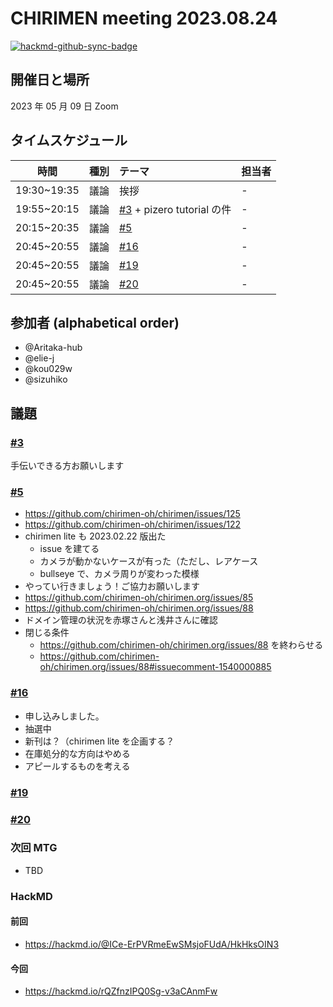 # CHIRIMEN meeting 2023.08.24

[![hackmd-github-sync-badge](https://hackmd.io/-O2Gu3BbQhOz8nF-AOk4Ng/badge)](https://hackmd.io/-O2Gu3BbQhOz8nF-AOk4Ng)

## 開催日と場所

2023 年 05 月 09 日 Zoom

## タイムスケジュール

|    時間     | 種別 | テーマ                                                                       | 担当者 |
| :---------: | :--: | :--------------------------------------------------------------------------- | :----- |
| 19:30~19:35 | 議論 | 挨拶                                                                         | -      |
| 19:55~20:15 | 議論 | [#3](https://github.com/chirimen-oh/meeting/issues/3) + pizero tutorial の件 | -      |
| 20:15~20:35 | 議論 | [#5](https://github.com/chirimen-oh/meeting/issues/5)                        | -      |
| 20:45~20:55 | 議論 | [#16](https://github.com/chirimen-oh/meeting/issues/16)                      | -      |
| 20:45~20:55 | 議論 | [#19](https://github.com/chirimen-oh/meeting/issues/19)                      | -      |
| 20:45~20:55 | 議論 | [#20](https://github.com/chirimen-oh/meeting/issues/20)                      | -      |

## 参加者 (alphabetical order)

- @Aritaka-hub
- @elie-j
- @kou029w
- @sizuhiko

## 議題

### [#3](https://github.com/chirimen-oh/meeting/issues/3)

手伝いできる方お願いします

### [#5](https://github.com/chirimen-oh/meeting/issues/5)

- https://github.com/chirimen-oh/chirimen/issues/125
- https://github.com/chirimen-oh/chirimen/issues/122
- chirimen lite も 2023.02.22 版出た
  - issue を建てる
  - カメラが動かないケースが有った（ただし、レアケース
  - bullseye で、カメラ周りが変わった模様
- やってい行きましょう！ご協力お願いします
- https://github.com/chirimen-oh/chirimen.org/issues/85
- https://github.com/chirimen-oh/chirimen.org/issues/88
- ドメイン管理の状況を赤塚さんと浅井さんに確認
- 閉じる条件
  - https://github.com/chirimen-oh/chirimen.org/issues/88 を終わらせる
  - https://github.com/chirimen-oh/chirimen.org/issues/88#issuecomment-1540000885

### [#16](https://github.com/chirimen-oh/meeting/issues/16)

- 申し込みしました。
- 抽選中
- 新刊は？（chirimen lite を企画する？
- 在庫処分的な方向はやめる
- アピールするものを考える

### [#19](https://github.com/chirimen-oh/meeting/issues/19)

### [#20](https://github.com/chirimen-oh/meeting/issues/20)

### 次回 MTG

- TBD

### HackMD

#### 前回

- https://hackmd.io/@ICe-ErPVRmeEwSMsjoFUdA/HkHksOIN3

#### 今回

- https://hackmd.io/rQZfnzIPQ0Sg-v3aCAnmFw
